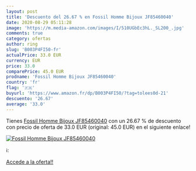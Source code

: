 ```yaml
---
layout: post
title: 'Descuento del 26.67 % en Fossil Homme Bijoux JF85460040'
date: 2020-08-29 05:11:28
image: 'https://m.media-amazon.com/images/I/510UGbEc3hL._SL200_.jpg'
comments: true
category: ofertas
author: ring
slug: 'B003P4FI50-fr'
actualPrice: 33.0 EUR
currency: EUR
price: 33.0
comparePrice: 45.0 EUR
prodname: 'Fossil Homme Bijoux JF85460040'
country: 'fr'
flag: '🇫🇷'
buyurl: 'https://www.amazon.fr/dp/B003P4FI50/?tag=tolees0d-21'
descuento: '26.67'
average: '33.0'
---
```


Tienes [Fossil Homme Bijoux JF85460040](https://www.amazon.fr/dp/B003P4FI50/?tag=tolees0d-21) con un 26.67 % de descuento con precio de oferta de 33.0 EUR (original: 45.0 EUR) en el siguiente enlace!

[![Fossil Homme Bijoux JF85460040](https://m.media-amazon.com/images/I/510UGbEc3hL._SL200_.jpg)](https://www.amazon.fr/dp/B003P4FI50/?tag=tolees0d-21)

ℹ️:


[Accede a la oferta!!](https://www.amazon.fr/dp/B003P4FI50/?tag=tolees0d-21)
